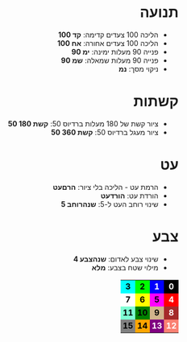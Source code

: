 <meta name="viewport" content="width=device-width, initial-scale=1.0, maximum-scale=1.0, user-scalable=no" />
<style>
  header, footer {
    display: none;
  }
  body { direction: rtl; }
</style>

# תנועה
- הליכה 100 צעדים קדימה: **קד 100**
- הליכה 100 צעדים אחורה: **אח 100**
- פנייה 90 מעלות ימינה: **ימ 90**
- פנייה 90 מעלות שמאלה: **שמ 90**
- ניקוי מסך: **נמ**

# קשתות
- ציור קשת של 180 מעלות ברדיוס 50: **קשת 180 50**
- ציור מעגל ברדיוס 50: **קשת 360 50**

# עט
- הרמת עט - הליכה בלי ציור: **הרםעט**
- הורדת עט: **הורדעט**
- שינוי רוחב העט ל-5: **שנהרוחב 5**

# צבע
- שינוי צבע לאדום: **שנהצבע 4**
- מילוי שטח בצבע: **מלא**

<style>
  #colortable td { width: 25%; padding-left: 4px; padding-right: 4px; text-align: center; font-weight: bold; }
</style>
<table id="colortable">
  <tr>
    <td style="background-color: black; color: white;">0</td>
    <td style="background-color: blue; color: white;">1</td>
    <td style="background-color: lime; color: black;">2</td>
    <td style="background-color: cyan; color: black;">3</td>
  </tr>
  <tr>
    <td style="background-color: red; color: white;">4</td>
    <td style="background-color: magenta; color: black;">5</td>
    <td style="background-color: yellow; color: black;">6</td>
    <td style="background-color: white; color: black;">7</td>
  </tr>
  <tr>
    <td style="background-color: brown; color: white;">8</td>
    <td style="background-color: tan; color: black;">9</td>
    <td style="background-color: green; color: black;">10</td>
    <td style="background-color: aquamarine; color: black;">11</td>
  </tr>
  <tr>
    <td style="background-color: salmon; color: white;">12</td>
    <td style="background-color: purple; color: white;">13</td>
    <td style="background-color: orange; color: black;">14</td>
    <td style="background-color: gray; color: black;">15</td>
  </tr>
</table>
